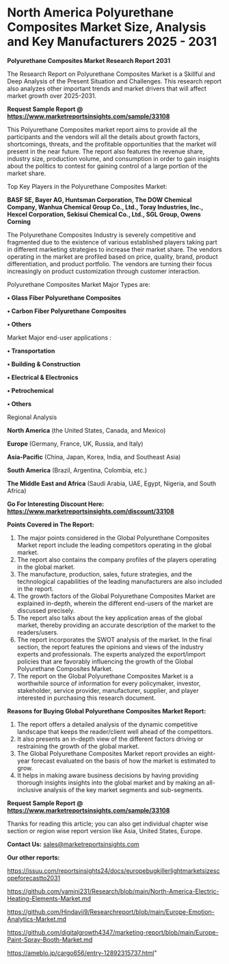 # North America Polyurethane Composites Market Size, Analysis and Key Manufacturers 2025 - 2031

<strong>Polyurethane Composites Market Research Report 2031</strong>

The Research Report on Polyurethane Composites Market is a Skillful and Deep Analysis of the Present Situation and Challenges. This research report also analyzes other important trends and market drivers that will affect market growth over 2025-2031.

<strong>Request Sample Report @ <a href=https://www.marketreportsinsights.com/sample/33108>https://www.marketreportsinsights.com/sample/33108</a></strong>

This Polyurethane Composites market report aims to provide all the participants and the vendors will all the details about growth factors, shortcomings, threats, and the profitable opportunities that the market will present in the near future. The report also features the revenue share, industry size, production volume, and consumption in order to gain insights about the politics to contest for gaining control of a large portion of the market share.

Top Key Players in the Polyurethane Composites Market:

<strong>BASF SE, Bayer AG, Huntsman Corporation, The DOW Chemical Company, Wanhua Chemical Group Co., Ltd., Toray Industries, Inc., Hexcel Corporation, Sekisui Chemical Co., Ltd., SGL Group, Owens Corning</strong>

The Polyurethane Composites Industry is severely competitive and fragmented due to the existence of various established players taking part in different marketing strategies to increase their market share. The vendors operating in the market are profiled based on price, quality, brand, product differentiation, and product portfolio. The vendors are turning their focus increasingly on product customization through customer interaction.

Polyurethane Composites Market Major Types are:

<strong>•  Glass Fiber Polyurethane Composites

•  Carbon Fiber Polyurethane Composites

•  Others</strong>

Market Major end-user applications :

<strong>•  Transportation

•  Building & Construction

•  Electrical & Electronics

•  Petrochemical

•  Others</strong>

Regional Analysis

</u><strong><b>North America</b></strong> (the United States, Canada, and Mexico)

<strong><b>Europe </b></strong>(Germany, France, UK, Russia, and Italy)

<strong><b>Asia-Pacific</b></strong> (China, Japan, Korea, India, and Southeast Asia)

<strong><b>South America</b></strong> (Brazil, Argentina, Colombia, etc.)

<strong><b>The Middle East and Africa</b></strong> (Saudi Arabia, UAE, Egypt, Nigeria, and South Africa)

<strong>Go For Interesting Discount Here: <a href=https://www.marketreportsinsights.com/discount/33108>https://www.marketreportsinsights.com/discount/33108</a></strong>

<strong>Points Covered in The Report:</strong>
<ol>
  <li>The major points considered in the Global Polyurethane Composites Market report include the leading competitors operating in the global market.</li>
  <li>The report also contains the company profiles of the players operating in the global market.</li>
  <li>The manufacture, production, sales, future strategies, and the technological capabilities of the leading manufacturers are also included in the report.</li>
  <li>The growth factors of the Global Polyurethane Composites Market are explained in-depth, wherein the different end-users of the market are discussed precisely.</li>
  <li>The report also talks about the key application areas of the global market, thereby providing an accurate description of the market to the readers/users.</li>
  <li>The report incorporates the SWOT analysis of the market. In the final section, the report features the opinions and views of the industry experts and professionals. The experts analyzed the export/import policies that are favorably influencing the growth of the Global Polyurethane Composites Market.</li>
  <li>The report on the Global Polyurethane Composites Market is a worthwhile source of information for every policymaker, investor, stakeholder, service provider, manufacturer, supplier, and player interested in purchasing this research document.</li>
</ol>
<strong>Reasons for Buying Global Polyurethane Composites Market Report:</strong>

<ol>
  <li>The report offers a detailed analysis of the dynamic competitive landscape that keeps the reader/client well ahead of the competitors.</li>
  <li>It also presents an in-depth view of the different factors driving or restraining the growth of the global market.</li>
  <li>The Global Polyurethane Composites Market report provides an eight-year forecast evaluated on the basis of how the market is estimated to grow.</li>
  <li>It helps in making aware business decisions by having providing thorough insights insights into the global market and by making an all-inclusive analysis of the key market segments and sub-segments.</li>
</ol>
<strong>Request Sample Report @ <a href=https://www.marketreportsinsights.com/sample/33108>https://www.marketreportsinsights.com/sample/33108</a></strong>


Thanks for reading this article; you can also get individual chapter wise section or region wise report version like Asia, United States, Europe.

<strong>Contact Us:</strong>
sales@marketreportsinsights.com

<strong>Our other reports:</strong>

<a href=https://issuu.com/reportsinsights24/docs/europebugkillerlightmarketsizescopeforecastto2031>https://issuu.com/reportsinsights24/docs/europebugkillerlightmarketsizescopeforecastto2031</a>

<a href=https://github.com/yamini231/Research/blob/main/North-America-Electric-Heating-Elements-Market.md>https://github.com/yamini231/Research/blob/main/North-America-Electric-Heating-Elements-Market.md</a>

<a href=https://github.com/Hindavii9/Researchreport/blob/main/Europe-Emotion-Analytics-Market.md>https://github.com/Hindavii9/Researchreport/blob/main/Europe-Emotion-Analytics-Market.md</a>

<a href=https://github.com/digitalgrowth4347/marketing-report/blob/main/Europe-Paint-Spray-Booth-Market.md>https://github.com/digitalgrowth4347/marketing-report/blob/main/Europe-Paint-Spray-Booth-Market.md</a>

<a href=https://ameblo.jp/cargo656/entry-12892315737.html>https://ameblo.jp/cargo656/entry-12892315737.html</a>"
